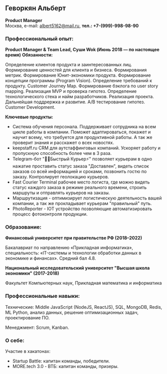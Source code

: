 ## Геворкян Альберт

**Product Manager**
<br>Москва, e-mail: albert5162@mail.ru, **тел.: +7-(999)-998-98-90**

### Профессиональный опыт:

**Product Manager & Team Lead, Суши Wok (Июнь 2018 — по настоящее время)**
**Обязанности:**

Определение клиентов продукта и заинтересованных лиц. Формирование ценностей для клиента и бизнеса. Формирования метрик. Формирование Юнит-экономики продукта. Формирование концепции программы (Program Vision). Определение требований к продукту. Customer Journey Map. Формирование бэклога по user story mapping. Реализация MVP и проверка гипотез. Определение технологического стека и найм разработчиков. Реализация проекта. Дальнейшая поддрержка и развитие. A/B тестирование гипотез. Customer Development.

**Ключевые продукты:**

- Система обучения персонала. Поддерживает сотрудника на всем цикле работы в компании. Поможет адаптироваться, покажет и научит всему, что требуется для продуктивной работы. А так же проверит знания и расскажет о всех новостях.
- keepstaff.ru CRM для аутстаффинговых компаний. Ускоряет работу и пропускную способность более чем в 3 раза.
- Telegram-бот "🏃‍♂️Быстрый Курьер⚡️" позволяет курьерам в одно нажатие проставить статус заказа "Доставлен", видеть список заказов со всей информацией и сроками, позвонить гостю по заказу. Контролирует геолокацию курьеров.
- Fast Courier Terminal рабочее место логиста, где можно видеть статус каждого заказа в режиме реального времени, строить маршруты и отправлять курьеров на заказы.
- Маршрутизация - оптимизирует логистическую деятельность вашей компании, а так же прокладывает курьерам "правильный" путь.
- PhotoReporter - IOT устройство позволяющие автоматизировать процесс фотоконтроля продукции.

### Образование:

**Финансовый университет при правительстве РФ (2018–2022)**

Бакалавриат по направлению «Прикладная информатика», специальность: «IT-системы и
технологии обработки данных в экономике и финансах». Средний бал 4.8.

**Национальный исследовательский университет "Высшая школа экономики" (2017-2018)**

Факультет Компьютерных наук, Прикладная математика и информатика

### Профессиональные навыки:

Технические: Middle JavaScript (NodeJS, ReactJS), SQL, MongoDB, Redis, ML Python, анализ данных, решение оптимизационных задач, проектирование ПО.

Менеджмент: Scrum, Kanban.

### О себе:

Участие в хакатонах:

- Startup Battle: капитан команды, победители.
- MORE.tech 3.0 - ВТБ: капитан команды, призеры.
